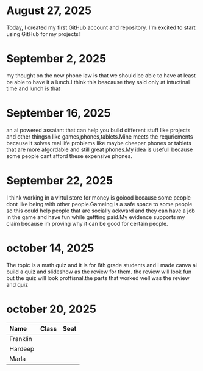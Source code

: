 # August 27, 2025
Today, I created my first GitHub account and repository. I'm excited to start using GitHub for my projects!

# September 2, 2025
my thought on the new phone law is that we should be able to have at least be able to have it a lunch.I think this beacause they said only at intuctinal time and lunch is that

# September 16, 2025
an ai powered assaiant that can help you build different stuff like projects and other thingsn like games,phones,tablets.Mine meets the requriements because it solves real life problems like maybe cheeper phones or tablets that are more afgordable and still great phones.My idea is usefull because some people cant afford these expensive phones.

# September 22, 2025
I think working in a virtul store for money is goiood because some people dont like being with other people.Gameing is a safe space to some people so this could help people that are socially ackward and they can have a job in the game and have fun while gettting paid.My evidence supports my claim because im proving why it can be good for certain people.
# october 14, 2025
The topic is a math quiz and it is for 8th grade students and i made canva ai build a quiz and slideshow as the review for them. the review will look fun but the quiz will look proffisnal.the parts that worked well was the review and quiz
# october 20, 2025 
| Name     | Class | Seat |
| :------- | :---- | :--- |
| Franklin |       |      |
| Hardeep  |       |      |
| Marla    |       |      |
